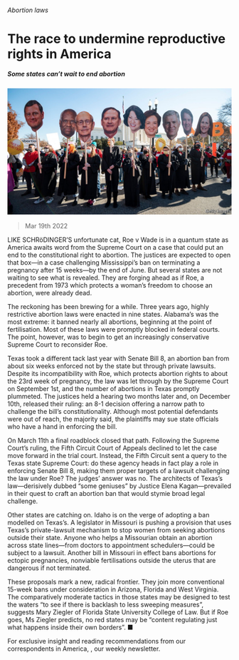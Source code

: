 ###### Abortion laws

# The race to undermine reproductive rights in America 

##### Some states can’t wait to end abortion 

![image](images/20220319_usp502.jpg) 

> Mar 19th 2022 

LIKE SCHRöDINGER’S unfortunate cat, Roe v Wade is in a quantum state as America awaits word from the Supreme Court on a case that could put an end to the constitutional right to abortion. The justices are expected to open that box—in a case challenging Mississippi’s ban on terminating a pregnancy after 15 weeks—by the end of June. But several states are not waiting to see what is revealed. They are forging ahead as if Roe, a precedent from 1973 which protects a woman’s freedom to choose an abortion, were already dead.

The reckoning has been brewing for a while. Three years ago, highly restrictive abortion laws were enacted in nine states. Alabama’s was the most extreme: it banned nearly all abortions, beginning at the point of fertilisation. Most of these laws were promptly blocked in federal courts. The point, however, was to begin to get an increasingly conservative Supreme Court to reconsider Roe.


Texas took a different tack last year with Senate Bill 8, an abortion ban from about six weeks enforced not by the state but through private lawsuits. Despite its incompatibility with Roe, which protects abortion rights to about the 23rd week of pregnancy, the law was let through by the Supreme Court on September 1st, and the number of abortions in Texas promptly plummeted. The justices held a hearing two months later and, on December 10th, released their ruling: an 8-1 decision offering a narrow path to challenge the bill’s constitutionality. Although most potential defendants were out of reach, the majority said, the plaintiffs may sue state officials who have a hand in enforcing the bill.

On March 11th a final roadblock closed that path. Following the Supreme Court’s ruling, the Fifth Circuit Court of Appeals declined to let the case move forward in the trial court. Instead, the Fifth Circuit sent a query to the Texas state Supreme Court: do these agency heads in fact play a role in enforcing Senate Bill 8, making them proper targets of a lawsuit challenging the law under Roe? The judges’ answer was no. The architects of Texas’s law—derisively dubbed “some geniuses” by Justice Elena Kagan—prevailed in their quest to craft an abortion ban that would stymie broad legal challenge.

Other states are catching on. Idaho is on the verge of adopting a ban modelled on Texas’s. A legislator in Missouri is pushing a provision that uses Texas’s private-lawsuit mechanism to stop women from seeking abortions outside their state. Anyone who helps a Missourian obtain an abortion across state lines—from doctors to appointment schedulers—could be subject to a lawsuit. Another bill in Missouri in effect bans abortions for ectopic pregnancies, nonviable fertilisations outside the uterus that are dangerous if not terminated.

These proposals mark a new, radical frontier. They join more conventional 15-week bans under consideration in Arizona, Florida and West Virginia. The comparatively moderate tactics in those states may be designed to test the waters “to see if there is backlash to less sweeping measures”, suggests Mary Ziegler of Florida State University College of Law. But if Roe goes, Ms Ziegler predicts, no red states may be “content regulating just what happens inside their own borders”. ■

For exclusive insight and reading recommendations from our correspondents in America, , our weekly newsletter.

